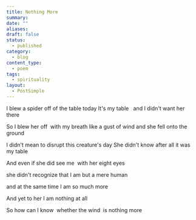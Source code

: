 ```yaml
---
title: Nothing More
summary: 
date: ""
aliases: 
draft: false
status:
  - published
category:
  - blog
content_type:
  - poem
tags:
  - spirituality
layout:
  - PostSimple
---
```


I blew a spider off of the table today
It's my table  
and I didn't want her there

So I blew her off 
with my breath
like a gust of wind
and she fell onto the ground

I didn't mean to
disrupt this creature's day
She didn't know
after all
it was my table

And even if she did
see me 
with her eight eyes

she didn't recognize
that I am
but a mere human

and at the same time
I am
so much more

And yet to her
I am
nothing at all

So how can
I know 
whether
the wind 
is nothing more
